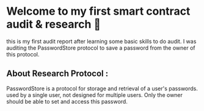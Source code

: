 # Welcome to my first smart contract audit & research 👋

this is my first audit report after learning some basic skills to do audit. I was auditing the PasswordStore protocol to save a password from the owner of this protocol.

## About Research Protocol :

PasswordStore is a protocol for storage and retrieval of a user's passwords. used by a single user, not designed for multiple users. Only the owner should be able to set and access this password.
